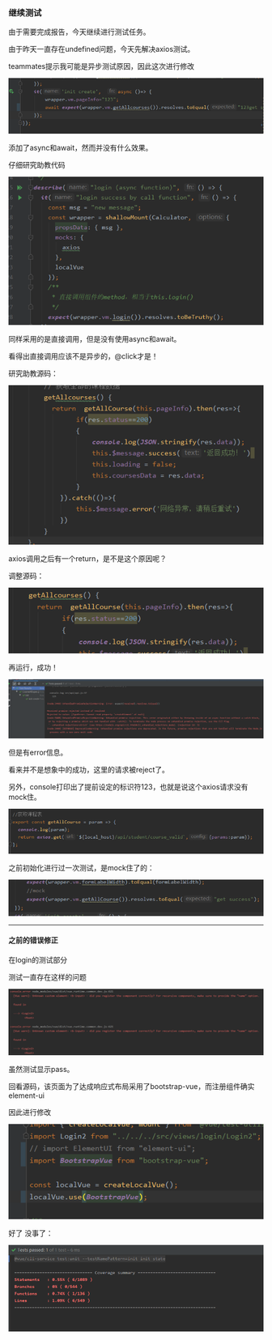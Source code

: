 ### 继续测试

由于需要完成报告，今天继续进行测试任务。

由于昨天一直存在undefined问题，今天先解决axios测试。

teammates提示我可能是异步测试原因，因此这次进行修改

![image-20200720122900671](test.assets/image-20200720122900671.png)

添加了async和await，然而并没有什么效果。

仔细研究助教代码

![image-20200720122954126](test.assets/image-20200720122954126.png)

同样采用的是直接调用，但是没有使用async和await。

看得出直接调用应该不是异步的，@click才是！

研究助教源码：

![image-20200720123058732](test.assets/image-20200720123058732.png)

axios调用之后有一个return，是不是这个原因呢？

调整源码：

![image-20200720123201241](test.assets/image-20200720123201241.png)

再运行，成功！

![image-20200720123222715](test.assets/image-20200720123222715.png)

但是有error信息。

看来并不是想象中的成功，这里的请求被reject了。

另外，console打印出了提前设定的标识符123，也就是说这个axios请求没有mock住。

![image-20200720123333494](test.assets/image-20200720123333494.png)

之前初始化进行过一次测试，是mock住了的：

![image-20200720123402850](test.assets/image-20200720123402850.png)

------

#### 之前的错误修正

在login的测试部分

测试一直存在这样的问题

![image-20200720152930935](test.assets/image-20200720152930935.png)

虽然测试显示pass。

回看源码，该页面为了达成响应式布局采用了bootstrap-vue，而注册组件确实element-ui

因此进行修改

![image-20200720153050708](test.assets/image-20200720153050708.png)



好了 没事了：

![image-20200720153105241](test.assets/image-20200720153105241.png)